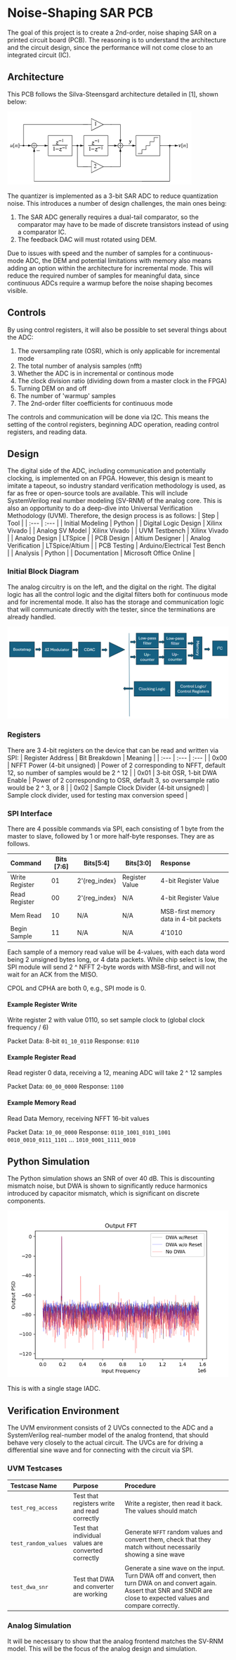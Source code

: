 # Noise-Shaping SAR PCB
The goal of this project is to create a 2nd-order, noise shaping SAR on a printed circuit board (PCB). The reasoning is to understand the architecture and the circuit design, since the performance will not come close to an integrated circuit (IC).

## Architecture
This PCB follows the Silva-Steensgard architecture detailed in [1], shown below:

![Silva-Steensgard ADC](./img/silva_steensgard_architecture.png)

The quantizer is implemented as a 3-bit SAR ADC to reduce quantization noise. This introduces a number of design challenges, the main ones being:
1) The SAR ADC generally requires a dual-tail comparator, so the comparator may have to be made of discrete transistors instead of using a comparator IC.
2) The feedback DAC will must rotated using DEM.

Due to issues with speed and the number of samples for a continuous-mode ADC, the DEM and potential limitations with memory also means adding an option within the architecture for incremental mode. This will reduce the required number of samples for meaningful data, since continuous ADCs require a warmup before the noise shaping becomes visible.

## Controls
By using control registers, it will also be possible to set several things about the ADC:
1) The oversampling rate (OSR), which is only applicable for incremental mode
2) The total number of analysis samples (nfft)
3) Whether the ADC is in incremental or continous mode
4) The clock division ratio (dividing down from a master clock in the FPGA)
5) Turning DEM on and off
6) The number of 'warmup' samples
7) The 2nd-order filter coefficients for continuous mode

The controls and communication will be done via I2C. This means the setting of the control registers, beginning ADC operation, reading control registers, and reading data.

## Design
The digital side of the ADC, including communication and potentially clocking, is implemented on an FPGA. However, this design is meant to imitate a tapeout, so industry standard verification methodology is used, as far as free or open-source tools are available. This will include SystemVerilog real number modeling (SV-RNM) of the analog core. This is also an opportunity to do a deep-dive into Universal Verification Methodology (UVM). Therefore, the design process is as follows:
| Step | Tool |
| :--- | :--- |
| Initial Modeling | Python |
| Digital Logic Design | Xilinx Vivado |
| Analog SV Model | Xilinx Vivado |
| UVM Testbench | Xilinx Vivado |
| Analog Design | LTSpice |
| PCB Design | Altium Designer |
| Analog Verification | LTSpice/Altium |
| PCB Testing | Arduino/Electrical Test Bench |
| Analysis | Python |
| Documentation | Microsoft Office Online |

### Initial Block Diagram
The analog circuitry is on the left, and the digital on the right. The digital logic has all the control logic and the digital filters both for continuous mode and for incremental mode. It also has the storage and communication logic that will communicate directly with the tester, since the terminations are already handled.

![Block Diagram](./img/block_diagram.png)

### Registers
There are 3 4-bit registers on the device that can be read and written via SPI:
| Register Address | Bit Breakdown | Meaning |
| :--- | :--- | :--- |
| 0x00 | NFFT Power (4-bit unsigned) | Power of 2 corresponding to NFFT, default 12, so number of samples would be 2 ^ 12 |
| 0x01 | 3-bit OSR, 1-bit DWA Enable | Power of 2 corresponding to OSR, default 3, so oversample ratio would be 2 ^ 3, or 8 |
| 0x02 | Sample Clock Divider (4-bit unsigned)  | Sample clock divider, used for testing max conversion speed |

### SPI Interface
There are 4 possible commands via SPI, each consisting of 1 byte from the master to slave, followed by
1 or more half-byte responses. They are as follows.

| Command | Bits [7:6] | Bits[5:4] | Bits[3:0] | Response
| :--- | --- | --- | --- | :--- |
| Write Register | 01 | 2'{reg_index} | Register Value | 4-bit Register Value |
| Read Register | 00 | 2'{reg_index} | N/A | 4-bit Register Value |
| Mem Read | 10 | N/A | N/A | MSB-first memory data in 4-bit packets |
| Begin Sample | 11 | N/A | N/A | 4'1010 |

Each sample of a memory read value will be 4-values, with each data word being 2
unsigned bytes long, or 4 data packets. While chip select is low, the SPI module
will send 2 ^ NFFT 2-byte words with MSB-first, and will not wait for an ACK from the MISO.

CPOL and CPHA are both 0, e.g., SPI mode is 0.

#### Example Register Write
Write register 2 with value 0110, so set sample clock to (global clock frequency / 6)

Packet Data: 8-bit `01_10_0110`
Response: `0110`

#### Example Register Read
Read register 0 data, receiving a 12, meaning ADC will take 2 ^ 12 samples

Packet Data: `00_00_0000`
Response: `1100`

#### Example Memory Read
Read Data Memory, receiving NFFT 16-bit values

Packet Data: `10_00_0000`
Response:
`0110_1001_0101_1001`
`0010_0010_0111_1101`
...
`1010_0001_1111_0010`


## Python Simulation
The Python simulation shows an SNR of over 40 dB. This is discounting mismatch
noise, but DWA is shown to significantly reduce harmonics introduced by
capacitor mismatch, which is significant on discrete components.

![IADC Simulation](./img/dwa_compare.png)

This is with a single stage IADC.

## Verification Environment
The UVM environment consists of 2 UVCs connected to the ADC and a SystemVerilog
real-number model of the analog frontend, that should behave very closely to the actual circuit.
The UVCs are for driving a differential sine wave and for connecting with the circuit via SPI.

### UVM Testcases
| Testcase Name | Purpose | Procedure |
| :--- | :--- | :--- |
| `test_reg_access` | Test that registers write and read correctly | Write a register, then read it back. The values should match |
| `test_random_values` | Test that individual values are converted correctly | Generate `NFFT` random values and convert them, check that they match without necessarily showing a sine wave |
| `test_dwa_snr` | Test that DWA and converter are working | Generate a sine wave on the input. Turn DWA off and convert, then turn DWA on and convert again. Assert that SNR and SNDR are close to expected values and compare correctly. |

### Analog Simulation
It will be necessary to show that the analog frontend matches the SV-RNM model. This will be the focus of the analog design and simulation.